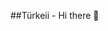 ##Türkeii - Hi there 👋

<!--
**Turkeii61/Turkeii61** is a ✨ _special_ ✨ repository because its `README.md` (this file) appears on your GitHub profile.

Here are some ideas to get you started:

🔭 I’m currently working on developing custom scripts and servers for FiveM to create unique multiplayer experiences, while also focusing on optimizing server performance and stability.
🌱 I’m currently learning more about Lua and C# for FiveM to create more complex scripts and features, and deepening my knowledge of server administration and MySQL for database connections.
👯 I’m looking to collaborate on FiveM projects, especially in developing custom mods, vehicle and economy systems, or optimizing server performance.
🤔 I’m looking for help with integrating external APIs into FiveM servers or troubleshooting performance issues for larger servers.
💬 Ask me about Lua, C#, MySQL, FiveM server optimization, or how to develop custom scripts for FiveM.
📫 How to reach me: You can reach me via email at [Türkeii@gmail.com].
